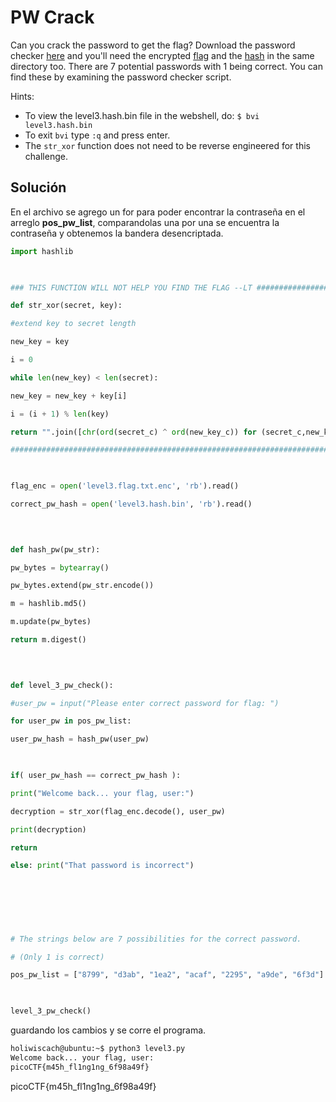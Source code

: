 # PW Crack
Can you crack the password to get the flag? Download the password checker [here](https://artifacts.picoctf.net/c/25/level3.py) and you'll need the encrypted [flag](https://artifacts.picoctf.net/c/25/level3.flag.txt.enc) and the [hash](https://artifacts.picoctf.net/c/25/level3.hash.bin) in the same directory too. There are 7 potential passwords with 1 being correct. You can find these by examining the password checker script.

Hints:
- To view the level3.hash.bin file in the webshell, do: `$ bvi level3.hash.bin`
- To exit `bvi` type `:q` and press enter.
- The `str_xor` function does not need to be reverse engineered for this challenge.

## Solución
En el archivo se agrego un for para poder encontrar la contraseña en el arreglo **pos_pw_list**, comparandolas una por una se encuentra la contraseña y obtenemos la bandera desencriptada.


``` python
import hashlib

  

### THIS FUNCTION WILL NOT HELP YOU FIND THE FLAG --LT ########################

def str_xor(secret, key):

#extend key to secret length

new_key = key

i = 0

while len(new_key) < len(secret):

new_key = new_key + key[i]

i = (i + 1) % len(key)

return "".join([chr(ord(secret_c) ^ ord(new_key_c)) for (secret_c,new_key_c) in zip(secret,new_key)])

###############################################################################

  

flag_enc = open('level3.flag.txt.enc', 'rb').read()

correct_pw_hash = open('level3.hash.bin', 'rb').read()

  
  

def hash_pw(pw_str):

pw_bytes = bytearray()

pw_bytes.extend(pw_str.encode())

m = hashlib.md5()

m.update(pw_bytes)

return m.digest()

  
  

def level_3_pw_check():

#user_pw = input("Please enter correct password for flag: ")  

for user_pw in pos_pw_list:

user_pw_hash = hash_pw(user_pw)

  

if( user_pw_hash == correct_pw_hash ):

print("Welcome back... your flag, user:")

decryption = str_xor(flag_enc.decode(), user_pw)

print(decryption)

return

else: print("That password is incorrect")

  
  
  
  
  

# The strings below are 7 possibilities for the correct password.

# (Only 1 is correct)

pos_pw_list = ["8799", "d3ab", "1ea2", "acaf", "2295", "a9de", "6f3d"]

  

level_3_pw_check()

```

guardando los cambios y se corre el programa.
 ``` bash
 holiwiscach@ubuntu:~$ python3 level3.py
Welcome back... your flag, user:
picoCTF{m45h_fl1ng1ng_6f98a49f}

```

picoCTF{m45h_fl1ng1ng_6f98a49f}
